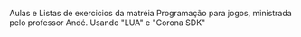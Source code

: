 Aulas e Listas de exercicios da matréia Programação para jogos, ministrada pelo professor Andé. Usando "LUA" e "Corona SDK"
